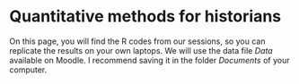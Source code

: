 # Quantitative methods for historians

On this page, you will find the R codes from our sessions, so you can replicate the results on your own laptops. We will use the data file _Data_ available on Moodle. I recommend saving it in the folder _Documents_ of your computer.
